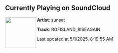 ## Currently Playing on SoundCloud

[<img align="left" width="100" src="https://i1.sndcdn.com/artworks-CoOzbgoWZ7lXaL9Y-QFYHtA-t500x500.jpg">](https://soundcloud.com/a01211581/rgf?in=saxurn/sets/immaculate/)

**Artist**: sunsǝt 

**Track**: RGFISLAND_RISEAGAIN

Last updated at 5/1/2025, 8:19:55 AM

